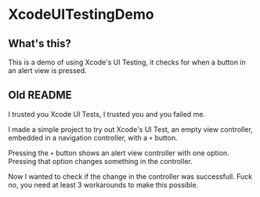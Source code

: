 # XcodeUITestingDemo

## What's this?

This is a demo of using Xcode's UI Testing, it checks for when a button in an alert view is pressed.

## Old README
I trusted you Xcode UI Tests, I trusted you and you failed me.

I made a simple project to try out Xcode's UI Test, an empty view controller, embedded in a navigation controller, with a `+` button.

Pressing the `+` button shows an alert view controller with one option. Pressing that option changes something in the controller.

Now I wanted to check if the change in the controller was successfull. Fuck no, you need at least 3 workarounds to make this possible.
